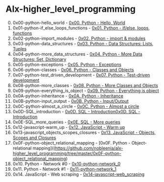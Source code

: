 # Alx-higher_level_programming

0. 0x00-python-hello_world - [0x00. Python - Hello, World](https://github.com/nobleenia/alx-higher_level_programming/tree/master/0x00-python-hello_world)
1. 0x01-python-if_else_loops_functions - [0x01. Python - if/else, loops, functions](https://github.com/nobleenia/alx-higher_level_programming/tree/master/0x00-python-hello_world)
2. 0x02-python-import_modules - [0x02. Python - import & modules](https://github.com/nobleenia/alx-higher_level_programming/tree/master/0x02-python-import_modules)
3. 0x03-python-data_structures - [0x03. Python - Data Structures: Lists, Tuples](https://github.com/nobleenia/alx-higher_level_programming/tree/master/0x03-python-data_structures)
4. 0x04-python-more_data_structures - [0x04. Python - More Data Structures: Set, Dictionary](https://github.com/nobleenia/alx-higher_level_programming/tree/master/0x04-python-more_data_structures)
5. 0x05-python-exceptions - [0x05. Python - Exceptions](https://github.com/nobleenia/alx-higher_level_programming/tree/master/0x05-python-exceptions)
6. 0x06-python-classes - [0x06. Python - Classes and Objects](https://github.com/nobleenia/alx-higher_level_programming/tree/master/0x06-python-classes)
7. 0x07-python-test_driven_development - [0x07. Python - Test-driven development](https://github.com/nobleenia/alx-higher_level_programming/tree/master/0x07-python-test_driven_development)
8. 0x08-python-more_classes - [0x08. Python - More Classes and Objects](https://github.com/nobleenia/alx-higher_level_programming/tree/master/0x08-python-more_classes)
9. 0x09-python-everything_is_object - [0x09. Python - Everything is object](https://github.com/nobleenia/alx-higher_level_programming/tree/master/0x09-python-everything_is_object)
10. 0x0A-python-inheritance - [0x0A. Python - Inheritance](https://github.com/nobleenia/alx-higher_level_programming/tree/master/0x0A-python-inheritance)
11. 0x0B-python-input_output - [0x0B. Python - Input/Output](https://github.com/nobleenia/alx-higher_level_programming/tree/master/0x0B-python-input_output)
12. 0x0C-python-almost_a_circle - [0x0C. Python - Almost a circle](https://github.com/nobleenia/alx-higher_level_programming/tree/master/0x0C-python-almost_a_circle)
13. 0x0D-SQL_introduction - [0x0D. SQL - Introduction0x0D. SQL - Introduction](https://github.com/nobleenia/alx-higher_level_programming/tree/master/0x0D-SQL_introduction)
14. 0x0E-SQL_more_queries - [0x0E. SQL - More queries](https://github.com/nobleenia/alx-higher_level_programming/tree/master/0x0E-SQL_more_queries)
15. 0x12-javascript-warm_up - [0x12. JavaScript - Warm up](https://github.com/nobleenia/alx-higher_level_programming/tree/master/0x12-javascript-warm_up)
16. 0x13-javascript_objects_scopes_closures - [0x13. JavaScript - Objects, Scopes and Closures](https://github.com/nobleenia/alx-higher_level_programming/tree/master/0x13-javascript_objects_scopes_closures)
17. 0x0F-python-object_relational_mapping - [0x0F. Python - Object-relational mapping]((https://github.com/nobleenia/alx-higher_level_programming/tree/master/0x0F-python-object_relational_mapping)
18. 0x10. Python - Network #0 - [0x10-python-network_0](https://github.com/nobleenia/alx-higher_level_programming/tree/master/0x10-python-network_0)
19. 0x11. Python - Network #1 - [0x11-python-network_1](https://github.com/nobleenia/alx-higher_level_programming/tree/master/0x11-python-network_1)
20. 0x14. JavaScript - Web scraping - [0x14-javascript-web_scraping](https://github.com/nobleenia/alx-higher_level_programming/tree/master/0x14-javascript-web_scraping)
